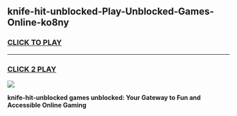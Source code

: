 
## knife-hit-unblocked-Play-Unblocked-Games-Online-ko8ny
<h3>
<a href="https://premium76.site?title=knife-hit-unblocked&ref=25A">CLICK TO PLAY</a></h3>
<hr>

<h3>
<a href="https://premium76.site?title=knife-hit-unblocked&ref=25A">CLICK 2 PLAY</a>
  
</h3>

<a href="https://premium76.site?title=knife-hit-unblocked&ref=25A"><img src="https://clearcache.store/games.png"></a>


**knife-hit-unblocked games unblocked: Your Gateway to Fun and Accessible Online Gaming**
